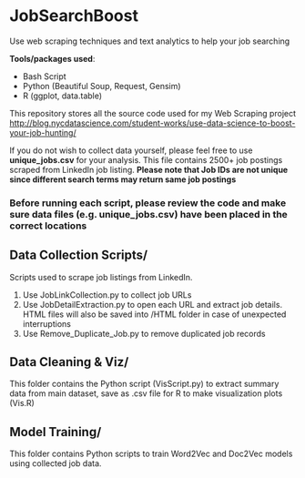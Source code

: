 # JobSearchBoost
Use web scraping techniques and text analytics to help your job searching

__Tools/packages used__: 
- Bash Script
- Python (Beautiful Soup, Request, Gensim)
- R (ggplot, data.table)

This repository stores all the source code used for my Web Scraping project http://blog.nycdatascience.com/student-works/use-data-science-to-boost-your-job-hunting/

If you do not wish to collect data yourself, please feel free to use __unique_jobs.csv__ for your analysis. This file contains 2500+ job postings scraped from LinkedIn job listing.
__Please note that Job IDs are not unique since different search terms may return same job postings__

### Before running each script, please review the code and make sure data files (e.g. unique_jobs.csv) have been placed in the correct locations

## Data Collection Scripts/
Scripts used to scrape job listings from LinkedIn. 
1. Use JobLinkCollection.py to collect job URLs
2. Use JobDetailExtraction.py to open each URL and extract job details. HTML files will also be saved into /HTML folder in case of unexpected interruptions
3. Use Remove_Duplicate_Job.py to remove duplicated job records

## Data Cleaning & Viz/
This folder contains the Python script (VisScript.py) to extract summary data from main dataset, save as .csv file for R to make visualization plots (Vis.R)

## Model Training/
This folder contains Python scripts to train Word2Vec and Doc2Vec models using collected job data.

